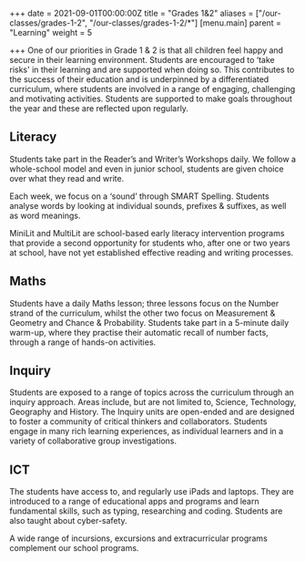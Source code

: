 +++
date = 2021-09-01T00:00:00Z
title = "Grades 1&2"
aliases = ["/our-classes/grades-1-2", "/our-classes/grades-1-2/*"]
[menu.main]
parent = "Learning"
weight = 5

+++
One of our priorities in Grade 1 & 2 is that all children feel happy and secure in their learning environment. Students are encouraged to ‘take risks' in their learning and are supported when doing so. This contributes to the success of their education and is underpinned by a differentiated curriculum, where students are involved in a range of engaging, challenging and motivating activities. Students are supported to make goals throughout the year and these are reflected upon regularly.

## Literacy

Students take part in the Reader’s and Writer’s Workshops daily. We follow a whole-school model and even in junior school, students are given choice over what they read and write.

Each week, we focus on a ‘sound’ through SMART Spelling. Students analyse words by looking at individual sounds, prefixes & suffixes, as well as word meanings.

MiniLit and MultiLit are school-based early literacy intervention programs that provide a second opportunity for students who, after one or two years at school, have not yet established effective reading and writing processes.

## Maths

Students have a daily Maths lesson; three lessons focus on the Number strand of the curriculum, whilst the other two focus on Measurement & Geometry and Chance & Probability. Students take part in a 5-minute daily warm-up, where they practise their automatic recall of number facts, through a range of hands-on activities.

## Inquiry

Students are exposed to a range of topics across the curriculum through an inquiry approach. Areas include, but are not limited to, Science, Technology, Geography and History. The Inquiry units are open-ended and are designed to foster a community of critical thinkers and collaborators. Students engage in many rich learning experiences, as individual learners and in a variety of collaborative group investigations.

## ICT

The students have access to, and regularly use iPads and laptops. They are introduced to a range of educational apps and programs and learn fundamental skills, such as typing, researching and coding. Students are also taught about cyber-safety.

A wide range of incursions, excursions and extracurricular programs complement our school programs.
